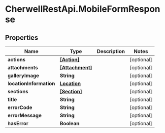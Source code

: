 # CherwellRestApi.MobileFormResponse

## Properties
Name | Type | Description | Notes
------------ | ------------- | ------------- | -------------
**actions** | [**[Action]**](Action.md) |  | [optional] 
**attachments** | [**[Attachment]**](Attachment.md) |  | [optional] 
**galleryImage** | **String** |  | [optional] 
**locationInformation** | [**Location**](Location.md) |  | [optional] 
**sections** | [**[Section]**](Section.md) |  | [optional] 
**title** | **String** |  | [optional] 
**errorCode** | **String** |  | [optional] 
**errorMessage** | **String** |  | [optional] 
**hasError** | **Boolean** |  | [optional] 


